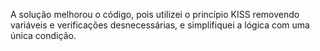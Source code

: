 A solução melhorou o código, pois utilizei o princípio KISS removendo variáveis e verificações desnecessárias, e simplifiquei a lógica com uma única condição.
